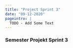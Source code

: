 ```yaml
---
title: "Project Sprint 3"
date: "09-12-2020"
pageintro: |
  TODO - Add Some Text
---
```


### Semester Projekt Sprint 3
